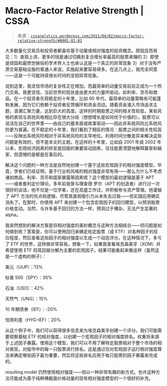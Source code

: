 <!--yml

分类：未分类

日期：2024-05-12 18:11:24

-->

# Macro-Factor Relative Strength | CSSA

> 来源：[`cssanalytics.wordpress.com/2011/04/02/macro-factor-relative-strength/#0001-01-01`](https://cssanalytics.wordpress.com/2011/04/02/macro-factor-relative-strength/#0001-01-01)

大多数量化交易员和投资者都喜欢基于动量或相对强度的投资概念。原因显而易见：1）直观上讲，更多的钱是通过切换到复合增长率最高的股票来赚的 2）即使是顽固和最愤世嫉俗的学术界人士也承认这是一个真正的异常现象 3）对于没有严肃交易基础设施的普通人来说，实施起来要容易得多。在这几点上，我完全同意——这是一个可能持续很长时间的坚韧异常现象。

说到这里，我坚信市场的复杂性正在增加，而最简单的动量交易目前正成为一个热门交易。我更坚信，当前世界的现状是由更大的力量所驱动，如利率、货币和商品。在一个投资者乐观稳定的十年里，比如 90 年代，最简单的动量策略有可能蓬勃发展，因为它们依赖于投资者反馈循环和资金流动。随着资金涌入市场追求主题，浪潮汇聚力量，达到巨大的高度。这样的时期股票之间的相关性较低，某些风格的表现与其他风格相比存在很大分歧（想想增长是如何优于价值的）。股票可以说活在自己的世界里——由自己的基本面或故事驱动——因此非系统风险比系统风险更为普遍。在不稳定的十年里，我们看到了相反的情况：股票之间的相关性较高——反映出系统风险相对于非系统风险的主导地位。利用时间分散差异来解决这些问题是有效的，但不是本文的主题。在这样的十年里，比如自 2001 年或 2002 年以来，宏观经济因素的转变是回报的重要驱动因素，往往能更清楚地解释赢家和输家，但遗憾的是都是在事后的。

解决这个问题的一种方法是自然地创建一个基于这些宏观因子的相对强度模型。毕竟，学者们已经证明，基于行业和风格的相对强度非常有用——那么为什么不考虑诸如商品、利率、货币和国家暴露等因素呢？这个模型的最初逻辑是基于 APT——或者套利定价理论。多年前我曾与理查德·罗尔（APT 的创造者）进行过一次很好的谈话，他不仅是一位学者，还在高盛工作过，并积极参与资产管理。他灌输了 APT 方法的优点和逻辑，尽管其直观吸引力从未失去过我——但实践应用确实消失了。在那时，你使用 APT 来创建一个包含宏观因子的回归模型，以预测股票价格变动。当然，与许多基于回归的方法一样，预测过于嘈杂，无法产生显著的 alpha。

我突然想到的解决方案是将相对强度的美妙概念与这种方法相结合——但问题是如何做到呢？答案是，你可以使用回归来确定给定股票（或 ETF）对各种因子的反应程度，然后查看这些因子的相对强度以生成一个动态评分。在这种情况下，多亏了 ETF 的世界，这样做非常容易。想象一下，如果我查看埃克森美孚（XOM）并希望使用 ETF 将其回报分解为主要的宏观因子。结果可能看起来像这样（虽然这是一个虚构的例子）：

美元（UUP）：13%

标普 500（SPY）：30%

石油（USO）：42%

天然气（UNG）：15%

10 年期债券（IEF）：-20%

信用利差（HYG-IEF）：20%

从这个例子中，我们可以获得很多信息来为埃克森美孚创建一个评分。我们可能需要观察基础 ETF 的相对强度，以创建一个宏观因子的相对强度排名。权重将来源于上述因子暴露。使用这个模型，我们可以不用了解特定股票相对于整个市场的相对表现，对股市中的每一只股票进行排名。这是通过仅对宏观因子运行相对强度算法来确定哪些因子最为重要，然后将这些排名应用于每只股票的因子暴露来完成的。

resulting model 仍然使用相对强度——但以一种非常有趣的新方式。也许这种方法可能成为基于纯粹横截面价格动量的现有相对强度模型的一个很好的补充。
